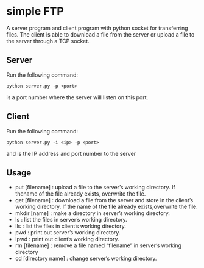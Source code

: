 # simple FTP
A server program and client program with python socket for transferring files.
The client is able to download a file from the server or upload a file to the server through a TCP socket.

## Server
Run the following command:
```
python server.py -p <port>
```
<port> is a port number where the server will listen on this port. 

## Client
Run the following command:
```
python server.py -i <ip> -p <port>
```
<ip> and <port> is the IP address and port number to the server

## Usage
- put [filename] : upload a file to the server’s working directory. If thename of the file already exists, overwrite the file.
- get [filename] : download a file from the server and store in the client’s working directory. If the name of the file already exists,overwrite the file.
- mkdir [name] : make a directory in server’s working directory.
- ls : list the files in server’s working directory.
- lls : list the files in client’s working directory.
- pwd : print out server’s working directory.
- lpwd : print out client’s working directory.
- rm [filename] : remove a file named “filename” in server’s working directory
- cd [directory name] : change server’s working directory. 